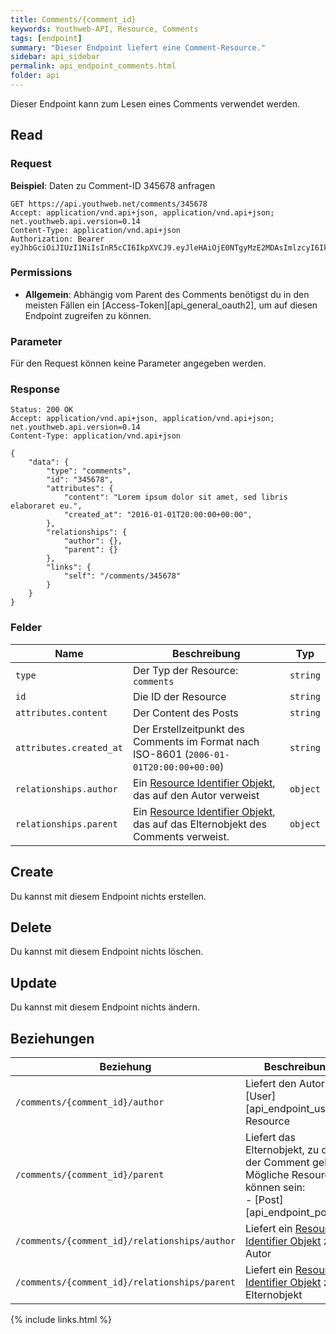 ```yaml
---
title: Comments/{comment_id}
keywords: Youthweb-API, Resource, Comments
tags: [endpoint]
summary: "Dieser Endpoint liefert eine Comment-Resource."
sidebar: api_sidebar
permalink: api_endpoint_comments.html
folder: api
---
```


Dieser Endpoint kann zum Lesen eines Comments verwendet werden.

## Read

### Request

**Beispiel**: Daten zu Comment-ID 345678 anfragen

```
GET https://api.youthweb.net/comments/345678
Accept: application/vnd.api+json, application/vnd.api+json; net.youthweb.api.version=0.14
Content-Type: application/vnd.api+json
Authorization: Bearer eyJhbGciOiJIUzI1NiIsInR5cCI6IkpXVCJ9.eyJleHAiOjE0NTgyMzE2MDAsImlzcyI6IkpOdlBnY3ROcEg1Y0s2UmMifQ.BOn0XFDDYa5iBHJb636A0C0m4sU5NO8SA_CPOVHoWNs
```

### Permissions

- **Allgemein**: Abhängig vom Parent des Comments benötigst du in den meisten Fällen ein [Access-Token][api_general_oauth2], um auf diesen Endpoint zugreifen zu können.

### Parameter

Für den Request können keine Parameter angegeben werden.

### Response

```
Status: 200 OK
Accept: application/vnd.api+json, application/vnd.api+json; net.youthweb.api.version=0.14
Content-Type: application/vnd.api+json

{
    "data": {
        "type": "comments",
        "id": "345678",
        "attributes": {
            "content": "Lorem ipsum dolor sit amet, sed libris elaboraret eu.",
            "created_at": "2016-01-01T20:00:00+00:00",
        },
        "relationships": {
            "author": {},
            "parent": {}
        },
        "links": {
            "self": "/comments/345678"
        }
    }
}
```

### Felder

| Name                             | Beschreibung                                               | Typ                   |
|----------------------------------|------------------------------------------------------------|-----------------------|
| `type`                           | Der Typ der Resource: `comments`                           | `string`              |
| `id`                             | Die ID der Resource                                        | `string`              |
| `attributes.content`             | Der Content des Posts                                      | `string`              |
| `attributes.created_at`          | Der Erstellzeitpunkt des Comments im Format nach ISO-8601 (`2006-01-01T20:00:00+00:00`)                                                                | `string`              |
| `relationships.author`           | Ein [Resource Identifier Objekt](http://jsonapi.org/format/1.0/#document-resource-identifier-objects), das auf den Autor verweist                      | `object`             |
| `relationships.parent`           | Ein [Resource Identifier Objekt](http://jsonapi.org/format/1.0/#document-resource-identifier-objects), das auf das Elternobjekt des Comments verweist. | `object`             |

## Create

Du kannst mit diesem Endpoint nichts erstellen.

## Delete

Du kannst mit diesem Endpoint nichts löschen.

## Update

Du kannst mit diesem Endpoint nichts ändern.

## Beziehungen

| Beziehung                                     | Beschreibung                                                                                                                    |
|-----------------------------------------------|---------------------------------------------------------------------------------------------------------------------------------|
| `/comments/{comment_id}/author`               | Liefert den Autor als [User][api_endpoint_users]-Resource                                                                       |
| `/comments/{comment_id}/parent`               | Liefert das Elternobjekt, zu dem der Comment gehört. Mögliche Resourcen können sein:<br />- [Post][api_endpoint_posts]          |
| `/comments/{comment_id}/relationships/author` | Liefert ein [Resource Identifier Objekt](http://jsonapi.org/format/1.0/#document-resource-identifier-objects) zum Autor         |
| `/comments/{comment_id}/relationships/parent` | Liefert ein [Resource Identifier Objekt](http://jsonapi.org/format/1.0/#document-resource-identifier-objects) zum Elternobjekt  |

{% include links.html %}
